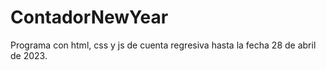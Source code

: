 # ContadorNewYear

Programa con html, css y js de cuenta regresiva hasta la fecha 28 de abril de 2023.